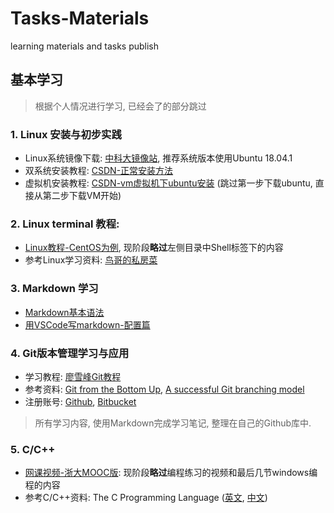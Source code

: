 # Tasks-Materials
learning materials and tasks publish

## 基本学习
> 根据个人情况进行学习, 已经会了的部分跳过

### 1. Linux 安装与初步实践

- Linux系统镜像下载: [中科大镜像站](http://mirrors.ustc.edu.cn), 推荐系统版本使用Ubuntu 18.04.1
- 双系统安装教程: [CSDN-正常安装方法](https://blog.csdn.net/lnfxbianxiu/article/details/80394284)
- 虚拟机安装教程: [CSDN-vm虚拟机下ubuntu安装](https://blog.csdn.net/stpeace/article/details/78598333) (跳过第一步下载ubuntu, 直接从第二步下载VM开始)

### 2. Linux terminal 教程:

- [Linux教程-CentOS为例](http://www.runoob.com/linux/linux-system-contents.html), 现阶段**略过**左侧目录中Shell标签下的内容
- 参考Linux学习资料: [鸟哥的私房菜](books/鸟哥的Linux私房菜.pdf)

### 3. Markdown 学习

- [Markdown基本语法](https://www.jianshu.com/p/191d1e21f7ed)
- [用VSCode写markdown-配置篇](https://www.jianshu.com/p/18876655b452)


### 4. Git版本管理学习与应用

- 学习教程: [廖雪峰Git教程](https://www.liaoxuefeng.com/wiki/0013739516305929606dd18361248578c67b8067c8c017b000)
- 参考资料: [Git from the Bottom Up](https://jwiegley.github.io/git-from-the-bottom-up/), [A successful Git branching model](https://nvie.com/posts/a-successful-git-branching-model/)
- 注册账号: [Github](https://github.com), [Bitbucket](https://bitbucket.org)  

> 所有学习内容, 使用Markdown完成学习笔记, 整理在自己的Github库中.

### 5. C/C++ 

- [网课视频-浙大MOOC版](https://www.bilibili.com/video/av15267247?from=search&seid=7485150452792396837): 现阶段**略过**编程练习的视频和最后几节windows编程的内容
- 参考C/C++资料: The C Programming Language ([英文](books/the_c_programming_language_2.pdf), [中文](books/C程序设计语言中文.pdf))




